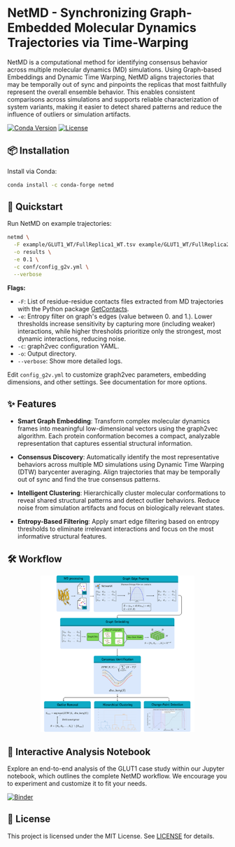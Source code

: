 # NetMD - Synchronizing Graph-Embedded Molecular Dynamics Trajectories via Time-Warping

NetMD is a computational method for identifying consensus behavior across multiple molecular dynamics (MD) simulations. Using Graph-based Embeddings and Dynamic Time Warping, NetMD aligns trajectories that may be temporally out of sync and pinpoints the replicas that most faithfully represent the overall ensemble behavior. This enables consistent comparisons across simulations and supports reliable characterization of system variants, making it easier to detect shared patterns and reduce the influence of outliers or simulation artifacts.

[![Conda Version](https://img.shields.io/conda/vn/conda-forge/netmd.svg)](https://anaconda.org/conda-forge/netmd)
[![License](https://img.shields.io/github/license/mazzalab/netmd.svg)](LICENSE)

## 📦 Installation

Install via Conda:

```bash
conda install -c conda-forge netmd
```

## 🚀 Quickstart

Run NetMD on example trajectories:

```bash
netmd \
  -F example/GLUT1_WT/FullReplica1_WT.tsv example/GLUT1_WT/FullReplica2_WT.tsv example/GLUT1_WT/FullReplica3_WT.tsv \
  -o results \
  -e 0.1 \
  -c conf/config_g2v.yml \
  --verbose
```

**Flags:**

* `-F`: List of residue-residue contacts files extracted from MD trajectories with the Python package [GetContacts](https://github.com/getcontacts/getcontacts).
* `-e`: Entropy filter on graph's edges (value between 0. and 1.). Lower thresholds increase sensitivity by capturing more (including weaker) interactions, while higher thresholds prioritize only the strongest, most dynamic interactions, reducing noise.
* `-c`: graph2vec configuration YAML. 
* `-o`: Output directory.
* `--verbose`: Show more detailed logs.

Edit `config_g2v.yml` to customize graph2vec parameters, embedding dimensions, and other settings. See documentation for more options.

## ✨ Features

* **Smart Graph Embedding**: Transform complex molecular dynamics frames into meaningful low-dimensional vectors using the graph2vec algorithm. Each protein conformation becomes a compact, analyzable representation that captures essential structural information.

* **Consensus Discovery**: Automatically identify the most representative behaviors across multiple MD simulations using Dynamic Time Warping (DTW) barycenter averaging. Align trajectories that may be temporally out of sync and find the true consensus patterns.

* **Intelligent Clustering**: Hierarchically cluster molecular conformations to reveal shared structural patterns and detect outlier behaviors. Reduce noise from simulation artifacts and focus on biologically relevant states.

* **Entropy-Based Filtering**: Apply smart edge filtering based on entropy thresholds to eliminate irrelevant interactions and focus on the most informative structural features.

## 🛠️ Workflow 

<p align="center">
  <img src="./docs/source/_static/img/workflow/Figure1.svg" alt="Workflow diagram" width="70%"/>
</p>


## 📓 Interactive Analysis Notebook

Explore an end-to-end analysis of the GLUT1 case study within our Jupyter notebook, which outlines the complete NetMD workflow. We encourage you to experiment and customize it to fit your needs.

[![Binder](https://mybinder.org/badge_logo.svg)](https://mybinder.org/v2/gh/mazzalab/netmd/main?filepath=example/netmd_notebook.ipynb)


<!-- ## 📚 Documentation

Full docs are available at: [https://yourusername.github.io/netmd/](https://yourusername.github.io/netmd/) -->

## 📄 License

This project is licensed under the MIT License. See [LICENSE](LICENSE) for details.

<!-- ## 📖 Citation

If you use NetMD in your work, please cite:

```bibtex
@article{-----,
  author  = {Manuel Mangoni, Salvatore Daniele Bianco, Francesco Petrizzelli, Michele Pieroni, Pietro Hiram Guzzi, Viviana Caputo, Tommaso Biagini, Tommaso Mazza},
  title   = {Synchronizing Graph-Embedded Molecular Dynamics Trajectories via Time-Warping},
  journal = {XXX},
  year    = {XXXX},
  volume  = {XX},
  number  = {XXX},
  pages   = {X-X},
  url     = {http://yyy}
}
``` -->